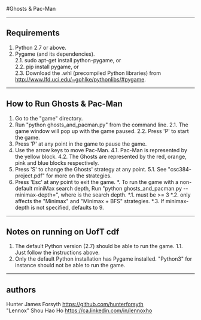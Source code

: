 #Ghosts & Pac-Man

------------
Requirements
------------
1. Python 2.7 or above.  
2. Pygame (and its dependencies).  
    2.1. sudo apt-get install python-pygame, or  
    2.2. pip install pygame, or  
    2.3. Download the .whl (precompiled Python libraries) from http://www.lfd.uci.edu/~gohlke/pythonlibs/#pygame.  


---------------------------
How to Run Ghosts & Pac-Man
---------------------------
1. Go to the "game" directory.
2. Run "python ghosts_and_pacman.py" from the command line.
    2.1. The game window will pop up with the game paused.
    2.2. Press 'P' to start the game.
3. Press 'P' at any point in the game to pause the game.
4. Use the arrow keys to move Pac-Man.
    4.1. Pac-Man is represented by the yellow block.
    4.2. The Ghosts are represented by the red, orange, pink and blue
         blocks respectively.
5. Press 'S' to change the Ghosts' strategy at any point.
    5.1. See "csc384-project.pdf" for more on the strategies.
6. Press 'Esc' at any point to exit the game.
*. To run the game with a non-default miniMax search depth,
   Run "python ghosts_and_pacman.py --minimax-depth=<depth>", where
   <depth> is the search depth.
   *.1. <depth> must be >= 3
   *.2. <depth> only affects the "Minimax" and "Minimax + BFS" strategies.
   *.3. If minimax-depth is not specified, <depth> defaults to 9.


----------------------------
Notes on running on UofT cdf
----------------------------
1. The default Python version (2.7) should be able to run the game.
   1.1. Just follow the instructions above.
2. Only the default Python installation has Pygame installed. "Python3"
   for instance should not be able to run the game.


-------
authors
-------
Hunter James Forsyth   https://github.com/hunterforsyth  
"Lennox" Shou Hao Ho   https://ca.linkedin.com/in/lennoxho
